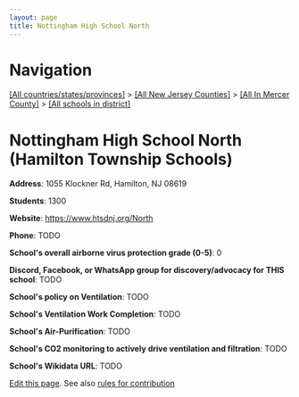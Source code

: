 ```yaml
---
layout: page
title: Nottingham High School North
---
```

# Navigation

[[All countries/states/provinces]](../../../..) > [[All New Jersey Counties]](../../..) > [[All In Mercer County]](../..) > [[All schools in district]](..)

# Nottingham High School North (Hamilton Township Schools)

**Address**: 1055 Klockner Rd, Hamilton, NJ 08619

**Students**: 1300

**Website**: <https://www.htsdnj.org/North>

**Phone**: TODO

**School's overall airborne virus protection grade (0-5)**: 0

**Discord, Facebook, or WhatsApp group for discovery/advocacy for THIS school**: TODO

**School's policy on Ventilation**: TODO

**School's Ventilation Work Completion**: TODO

**School's Air-Purification**: TODO

**School's CO2 monitoring to actively drive ventilation and filtration**: TODO

**School's Wikidata URL**: TODO


[Edit this page](https://github.com/ventilate-schools/NJ/edit/main/./Mercer/Hamilton_Township_Schools/Nottingham_High_School_North.md). See also [rules for contribution](../../../contribution-rules/)
